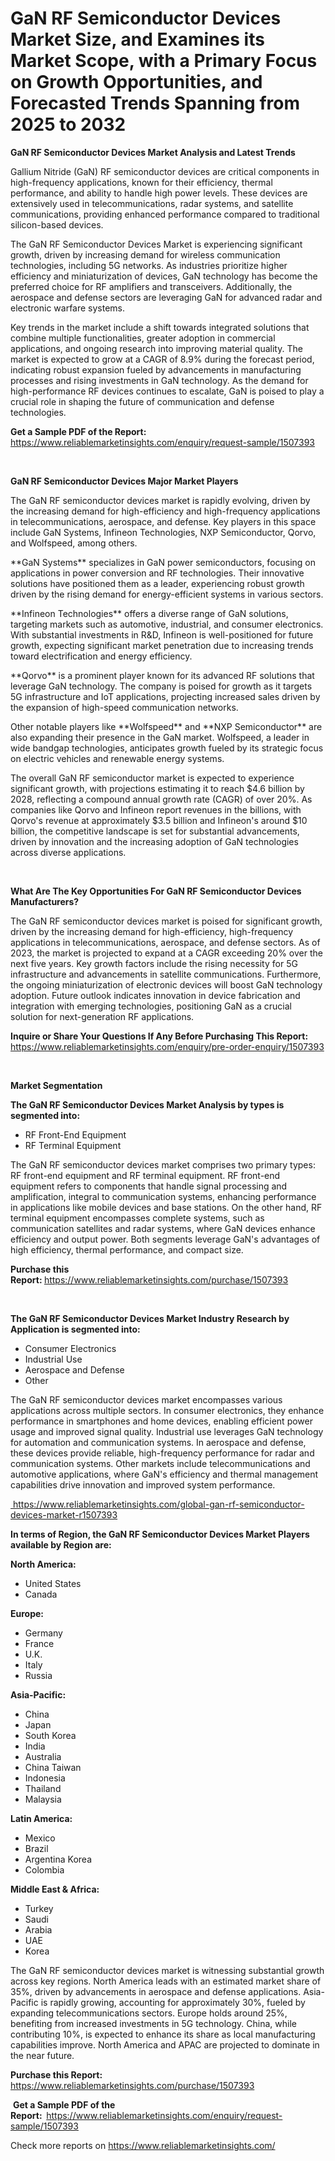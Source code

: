 <p><h1>GaN RF Semiconductor Devices Market Size, and Examines its Market Scope, with a Primary Focus on Growth Opportunities, and Forecasted Trends Spanning from 2025 to 2032</h1></p><p><strong>GaN RF Semiconductor Devices Market Analysis and Latest Trends</strong></p>
<p><p>Gallium Nitride (GaN) RF semiconductor devices are critical components in high-frequency applications, known for their efficiency, thermal performance, and ability to handle high power levels. These devices are extensively used in telecommunications, radar systems, and satellite communications, providing enhanced performance compared to traditional silicon-based devices.</p><p>The GaN RF Semiconductor Devices Market is experiencing significant growth, driven by increasing demand for wireless communication technologies, including 5G networks. As industries prioritize higher efficiency and miniaturization of devices, GaN technology has become the preferred choice for RF amplifiers and transceivers. Additionally, the aerospace and defense sectors are leveraging GaN for advanced radar and electronic warfare systems.</p><p>Key trends in the market include a shift towards integrated solutions that combine multiple functionalities, greater adoption in commercial applications, and ongoing research into improving material quality. The market is expected to grow at a CAGR of 8.9% during the forecast period, indicating robust expansion fueled by advancements in manufacturing processes and rising investments in GaN technology. As the demand for high-performance RF devices continues to escalate, GaN is poised to play a crucial role in shaping the future of communication and defense technologies.</p></p>
<p><strong>Get a Sample PDF of the Report:&nbsp;</strong> <a href="https://www.reliablemarketinsights.com/enquiry/request-sample/1507393?utm_campaign=3065&utm_medium=2&utm_source=Github&utm_content=ia&utm_term=23032025&utm_id=gan-rf-semiconductor-devices">https://www.reliablemarketinsights.com/enquiry/request-sample/1507393</a></p>
<p>&nbsp;</p>
<p><strong>GaN RF Semiconductor Devices Major Market Players</strong></p>
<p><p>The GaN RF semiconductor devices market is rapidly evolving, driven by the increasing demand for high-efficiency and high-frequency applications in telecommunications, aerospace, and defense. Key players in this space include GaN Systems, Infineon Technologies, NXP Semiconductor, Qorvo, and Wolfspeed, among others.</p><p>**GaN Systems** specializes in GaN power semiconductors, focusing on applications in power conversion and RF technologies. Their innovative solutions have positioned them as a leader, experiencing robust growth driven by the rising demand for energy-efficient systems in various sectors.</p><p>**Infineon Technologies** offers a diverse range of GaN solutions, targeting markets such as automotive, industrial, and consumer electronics. With substantial investments in R&D, Infineon is well-positioned for future growth, expecting significant market penetration due to increasing trends toward electrification and energy efficiency.</p><p>**Qorvo** is a prominent player known for its advanced RF solutions that leverage GaN technology. The company is poised for growth as it targets 5G infrastructure and IoT applications, projecting increased sales driven by the expansion of high-speed communication networks.</p><p>Other notable players like **Wolfspeed** and **NXP Semiconductor** are also expanding their presence in the GaN market. Wolfspeed, a leader in wide bandgap technologies, anticipates growth fueled by its strategic focus on electric vehicles and renewable energy systems.</p><p>The overall GaN RF semiconductor market is expected to experience significant growth, with projections estimating it to reach $4.6 billion by 2028, reflecting a compound annual growth rate (CAGR) of over 20%. As companies like Qorvo and Infineon report revenues in the billions, with Qorvo's revenue at approximately $3.5 billion and Infineon's around $10 billion, the competitive landscape is set for substantial advancements, driven by innovation and the increasing adoption of GaN technologies across diverse applications.</p></p>
<p>&nbsp;</p>
<p><strong>What Are The Key Opportunities For GaN RF Semiconductor Devices Manufacturers?</strong></p>
<p><p>The GaN RF semiconductor devices market is poised for significant growth, driven by the increasing demand for high-efficiency, high-frequency applications in telecommunications, aerospace, and defense sectors. As of 2023, the market is projected to expand at a CAGR exceeding 20% over the next five years. Key growth factors include the rising necessity for 5G infrastructure and advancements in satellite communications. Furthermore, the ongoing miniaturization of electronic devices will boost GaN technology adoption. Future outlook indicates innovation in device fabrication and integration with emerging technologies, positioning GaN as a crucial solution for next-generation RF applications.</p></p>
<p><strong>Inquire or Share Your Questions If Any Before Purchasing This Report:</strong> <a href="https://www.reliablemarketinsights.com/enquiry/pre-order-enquiry/1507393?utm_campaign=3065&utm_medium=2&utm_source=Github&utm_content=ia&utm_term=23032025&utm_id=gan-rf-semiconductor-devices">https://www.reliablemarketinsights.com/enquiry/pre-order-enquiry/1507393</a></p>
<p>&nbsp;</p>
<p><strong>Market Segmentation</strong></p>
<p><strong>The GaN RF Semiconductor Devices Market Analysis by types is segmented into:</strong></p>
<p><ul><li>RF Front-End Equipment</li><li>RF Terminal Equipment</li></ul></p>
<p><p>The GaN RF semiconductor devices market comprises two primary types: RF front-end equipment and RF terminal equipment. RF front-end equipment refers to components that handle signal processing and amplification, integral to communication systems, enhancing performance in applications like mobile devices and base stations. On the other hand, RF terminal equipment encompasses complete systems, such as communication satellites and radar systems, where GaN devices enhance efficiency and output power. Both segments leverage GaN's advantages of high efficiency, thermal performance, and compact size.</p></p>
<p><strong>Purchase this Report:&nbsp;</strong><a href="https://www.reliablemarketinsights.com/purchase/1507393?utm_campaign=3065&utm_medium=2&utm_source=Github&utm_content=ia&utm_term=23032025&utm_id=gan-rf-semiconductor-devices">https://www.reliablemarketinsights.com/purchase/1507393</a></p>
<p>&nbsp;</p>
<p><strong>The GaN RF Semiconductor Devices Market Industry Research by Application is segmented into:</strong></p>
<p><ul><li>Consumer Electronics</li><li>Industrial Use</li><li>Aerospace and Defense</li><li>Other</li></ul></p>
<p><p>The GaN RF semiconductor devices market encompasses various applications across multiple sectors. In consumer electronics, they enhance performance in smartphones and home devices, enabling efficient power usage and improved signal quality. Industrial use leverages GaN technology for automation and communication systems. In aerospace and defense, these devices provide reliable, high-frequency performance for radar and communication systems. Other markets include telecommunications and automotive applications, where GaN's efficiency and thermal management capabilities drive innovation and improved system performance.</p></p>
<p><a href="https://www.reliablemarketinsights.com/global-gan-rf-semiconductor-devices-market-r1507393?utm_campaign=3065&utm_medium=2&utm_source=Github&utm_content=ia&utm_term=23032025&utm_id=gan-rf-semiconductor-devices">&nbsp;https://www.reliablemarketinsights.com/global-gan-rf-semiconductor-devices-market-r1507393</a></p>
<p><strong>In terms of Region, the GaN RF Semiconductor Devices Market Players available by Region are:</strong></p>
<p>
    <p> <strong> North America: </strong>
        <ul>
            <li>United States</li>
            <li>Canada</li>
        </ul>
        </p> 
    <p> <strong> Europe: </strong>
        <ul>
            <li>Germany</li>
            <li>France</li>
            <li>U.K.</li>
            <li>Italy</li>
            <li>Russia</li>
        </ul>
        </p> 
    <p> <strong> Asia-Pacific: </strong>
        <ul>
            <li>China</li>
            <li>Japan</li>
            <li>South Korea</li>
            <li>India</li>
            <li>Australia</li>
            <li>China Taiwan</li>
            <li>Indonesia</li>
            <li>Thailand</li>
            <li>Malaysia</li>
        </ul>
        </p> 
    <p> <strong> Latin America: </strong>
        <ul>
            <li>Mexico</li>
            <li>Brazil</li>
            <li>Argentina Korea</li>
            <li>Colombia</li>
        </ul>
        </p> 
    <p> <strong> Middle East & Africa: </strong>
        <ul>
            <li>Turkey</li>
            <li>Saudi</li>
            <li>Arabia</li>
            <li>UAE</li>
            <li>Korea</li>
        </ul>
    </p>
    </p>
<p><p>The GaN RF semiconductor devices market is witnessing substantial growth across key regions. North America leads with an estimated market share of 35%, driven by advancements in aerospace and defense applications. Asia-Pacific is rapidly growing, accounting for approximately 30%, fueled by expanding telecommunications sectors. Europe holds around 25%, benefiting from increased investments in 5G technology. China, while contributing 10%, is expected to enhance its share as local manufacturing capabilities improve. North America and APAC are projected to dominate in the near future.</p></p>
<p><strong>Purchase this Report: </strong><a href="https://www.reliablemarketinsights.com/purchase/1507393?utm_campaign=3065&utm_medium=2&utm_source=Github&utm_content=ia&utm_term=23032025&utm_id=gan-rf-semiconductor-devices">https://www.reliablemarketinsights.com/purchase/1507393</a></p>
<p>&nbsp;<strong>Get a Sample PDF of the Report:&nbsp;&nbsp;</strong><a href="https://www.reliablemarketinsights.com/enquiry/request-sample/1507393?utm_campaign=3065&utm_medium=2&utm_source=Github&utm_content=ia&utm_term=23032025&utm_id=gan-rf-semiconductor-devices">https://www.reliablemarketinsights.com/enquiry/request-sample/1507393</a></p>
<p><strong></strong></p>
<p>Check more reports on <a href="https://www.reliablemarketinsights.com/?utm_campaign=3065&utm_medium=2&utm_source=Github&utm_content=ia&utm_term=23032025&utm_id=gan-rf-semiconductor-devices">https://www.reliablemarketinsights.com/</a></p>
